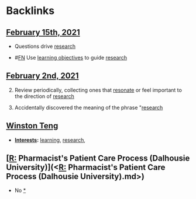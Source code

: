 
# Backlinks
## [February 15th, 2021](<February 15th, 2021.md>)
- Questions drive [research](<research.md>)

- #[FN](<FN.md>) Use [learning objectives](<learning objectives.md>) to guide [research](<research.md>)

## [February 2nd, 2021](<February 2nd, 2021.md>)
2. Review periodically, collecting ones that [resonate]([resonance](<resonance.md>)) or feel important to the direction of [research](<research.md>)

3. Accidentally discovered the meaning of the phrase "[research](<research.md>)

## [Winston Teng](<Winston Teng.md>)
- **[Interests](<Interests.md>):** [learning](<learning.md>), [research](<research.md>),

## [[R:](<[R:.md>) Pharmacist's Patient Care Process (Dalhousie University)](<[R:](<R:.md>) Pharmacist's Patient Care Process (Dalhousie University).md>)
- No [*]([research](<research.md>))

